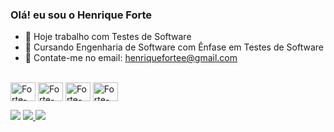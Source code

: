 ### Olá! eu sou o Henrique Forte


- 💼 Hoje trabalho com Testes de Software
- 🌱 Cursando Engenharia de Software com Ênfase em Testes de Software
- 👯 Contate-me no email:  henriquefortee@gmail.com

<div style="display: inline_block"><br>
  <img align="center" alt="Forte-Cy" height="30" width="40" src="https://www.svgrepo.com/show/374271/cypress-opened.svg">
  <img align="center" alt="Forte-Pm" height="30" width="40" src="https://www.svgrepo.com/show/354202/postman-icon.svg">
  <img align="center" alt="Forte-Insomnia" height="30" width="40" src="https://www.svgrepo.com/show/353904/insomnia.svg">
  <img align="center" alt="Forte-Git" height="30" width="40" src="https://www.svgrepo.com/show/452210/git.svg">
  
</div>

<p>
<p>
<div> 
  <a href="https://www.linkedin.com/in/henrique-fortee/" target="_blank"><img src="https://img.shields.io/badge/-LinkedIn-%230077B5?style=for-the-badge&logo=linkedin&logoColor=white" target="_blank"></a> 
  <a href = "mailto:henriquefortee@gmail.com"><img src="https://img.shields.io/badge/-Gmail-%23333?style=for-the-badge&logo=gmail&logoColor=white" target="_blank"</a>
  <a href="https://www.instagram.com/fortehenri/" target="_blank"><img src="https://img.shields.io/badge/-Instagram-%23E4405F?style=for-the-badge&logo=instagram&logoColor=white" target="_blank"></a>
  
</div>
